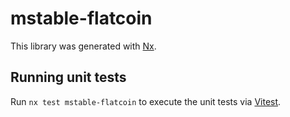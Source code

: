 # mstable-flatcoin

This library was generated with [Nx](https://nx.dev).

## Running unit tests

Run `nx test mstable-flatcoin` to execute the unit tests via [Vitest](https://vitest.dev/).
